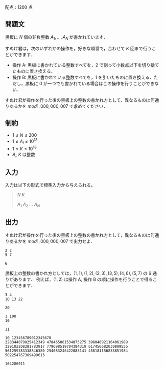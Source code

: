 配点 : $1200$ 点

## 問題文

黒板に $N$ 個の非負整数 $A_1, ..., A_N$ が書かれています．

すぬけ君は，次のいずれかの操作を，好きな順番で，合わせて $K$ 回まで行うことができます．

- 操作 A: 黒板に書かれている整数すべてを，$2$ で割って小数点以下を切り捨てたものに置き換える．
- 操作 B: 黒板に書かれている整数すべてを，$1$ を引いたものに置き換える．ただし，黒板に $0$ が一つでも書かれている場合はこの操作を行うことができない．

すぬけ君が操作を行った後の黒板上の整数の書かれ方として，異なるものは何通りあるかを $mod 1,000,000,007$ で求めてください．

## 制約

- $1 \leq N \leq 200$
- $1 \leq A_i \leq 10^{18}$
- $1 \leq K \leq 10^{18}$
- $A_i, K$ は整数

## 入力

入力は以下の形式で標準入力から与えられる。

> $N$ $K$
> 
> $A_1$ $A_2$ $...$ $A_N$

## 出力

すぬけ君が操作を行った後の黒板上の整数の書かれ方として，異なるものは何通りあるかを $mod 1,000,000,007$ で出力せよ．

```input1
2 2
5 7
```

```output1
6
```

黒板上の整数の書かれ方としては，$(1, 1), (1, 2), (2, 3), (3, 5), (4, 6), (5, 7)$ の $6$ 通りがあります．
例えば，$(1, 2)$ は操作 A, 操作 B の順に操作を行うことで得ることができます．

```input2
3 4
10 13 22
```

```output2
20
```

```input3
1 100
10
```

```output3
11
```

```input4
10 123456789012345678
228344079825412349 478465001534875275 398048921164061989 329102208281783917 779698519704384319 617456682030809556 561259383338846380 254083246422083141 458181156833851984 502254767369499613
```

```output4
164286011
```